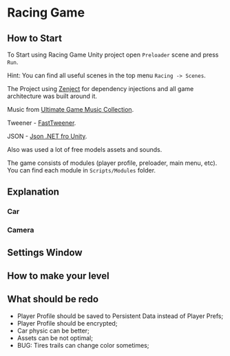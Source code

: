 # Racing Game #

## How to Start ##

To Start using Racing Game Unity project open `Preloader` scene and press `Run`.

Hint: You can find all useful scenes in the top menu `Racing -> Scenes`.

The Project using [Zenject](https://github.com/modesttree/Zenject) for dependency injections and all game architecture was built around it.

Music from [Ultimate Game Music Collection](https://assetstore.unity.com/packages/audio/music/orchestral/ultimate-game-music-collection-37351).

Tweener - [FastTweener](https://assetstore.unity.com/packages/tools/animation/fasttweener-142403).

JSON - [Json .NET fro Unity](https://assetstore.unity.com/packages/tools/input-management/json-net-for-unity-11347).

Also was used a lot of free models assets and sounds.

The game consists of modules (player profile, preloader, main menu, etc). You can find each module in `Scripts/Modules` folder.


## Explanation ##

### Car ###

### Camera ###

## Settings Window ##


## How to make your level ##


## What should be redo ##

* Player Profile should be saved to Persistent Data instead of Player Prefs;
* Player Profile should be encrypted;
* Car physic can be better;
* Assets can be not optimal;
* BUG: Tires trails can change color sometimes;

